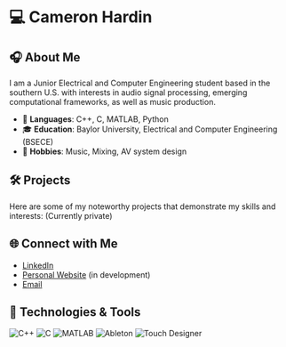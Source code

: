 # 💻 Cameron Hardin

<!--![Header](https://your-header-image-link.com) <!-- Optional: Add a custom header image -->

## 🎧 About Me
I am a Junior Electrical and Computer Engineering student based in the southern U.S. with interests in audio signal processing, emerging computational frameworks, as well as music production.

- 🔧 **Languages**: C++, C, MATLAB, Python
- 🎓 **Education**: Baylor University, Electrical and Computer Engineering (BSECE)
- 🎸 **Hobbies**: Music, Mixing, AV system design

## 🛠️ Projects
Here are some of my noteworthy projects that demonstrate my skills and interests:
(Currently private)

## 🌐 Connect with Me
- [LinkedIn](https://www.linkedin.com/in/camkhardin/)
- [Personal Website](https://camkhardin.github.io/myWebsite404/)  (in development)
- [Email](mailto:Cameron_Hardin1@baylor.edu)

## 🔧 Technologies & Tools
![C++](https://img.shields.io/badge/C++-blue?style=for-the-badge&logo=cplusplus&logoColor=white)
![C](https://img.shields.io/badge/C-blue?style=for-the-badge&logo=c&logoColor=white)
![MATLAB](https://img.shields.io/badge/MATLAB-orange?style=for-the-badge&logo=matlab&logoColor=white)
![Ableton](https://img.shields.io/badge/Ableton-000000?style=for-the-badge&logo=abletonlive&logoColor=white)
![Touch Designer](https://img.shields.io/badge/Touch%20Designer-darkgreen?style=for-the-badge&logo=touchdesigner&logoColor=white)

<!--![Footer](https://your-footer-image-link.com) <!-- Optional: Add a custom footer image -->
